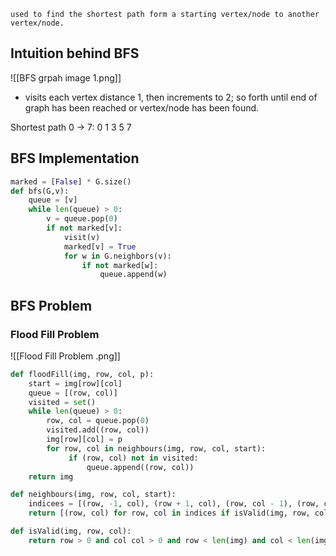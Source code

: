 ```ad-note
used to find the shortest path form a starting vertex/node to another vertex/node. 
```
## Intuition behind BFS 

![[BFS grpah image 1.png]]
- visits each vertex distance 1, then increments to 2; so forth until end of graph has been reached or vertex/node has been found.

Shortest path 0 -> 7: 0 1 3 5 7 

## BFS Implementation 

```python
marked = [False] * G.size()
def bfs(G,v):
	queue = [v]
	while len(queue) > 0:
		v = queue.pop(0)
		if not marked[v]:
			visit(v)
			marked[v] = True 
			for w in G.neighbors(v):
				if not marked[w]:
					queue.append(w)
```


## BFS Problem 

### Flood Fill Problem


![[Flood Fill Problem .png]]

```python
def floodFill(img, row, col, p):
	start = img[row][col]
	queue = [(row, col)]
	visited = set()
	while len(queue) > 0:
		row, col = queue.pop(0)
		visited.add((row, col))
		img[row][col] = p
		for row, col in neighbours(img, row, col, start):
			 if (row, col) not in visited:
				 queue.append((row, col))
	return img

def neighbours(img, row, col, start):
	indicees = [(row, -1, col), (row + 1, col), (row, col - 1), (row, col + 1)]
	return [(row, col) for row, col in indices if isValid(img, row, col) and img[row][col] == start]

def isValid(img, row, col):
	return row > 0 and col col > 0 and row < len(img) and col < len(img[0])
```
